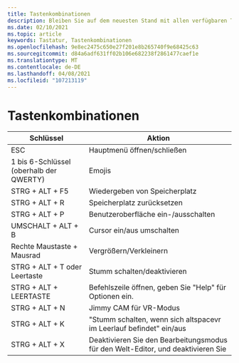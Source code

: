 ```yaml
---
title: Tastenkombinationen
description: Bleiben Sie auf dem neuesten Stand mit allen verfügbaren Tastenkombinationen und Aktionen, die von der Anwendung "altspacevr" unterstützt werden.
ms.date: 02/10/2021
ms.topic: article
keywords: Tastatur, Tastenkombinationen
ms.openlocfilehash: 9e8ec2475c650e27f201e8b265740f9e68425c63
ms.sourcegitcommit: d84a6adf631ff02b106e682238f2861477caef1e
ms.translationtype: MT
ms.contentlocale: de-DE
ms.lasthandoff: 04/08/2021
ms.locfileid: "107213119"
---
```

# <a name="keyboard-shortcuts"></a>Tastenkombinationen

| Schlüssel | Aktion |
|---|---|
| ESC | Hauptmenü öffnen/schließen |
| 1 bis 6-Schlüssel (oberhalb der QWERTY) | Emojis |
| STRG + ALT + F5 | Wiedergeben von Speicherplatz |
| STRG + ALT + R | Speicherplatz zurücksetzen |
| STRG + ALT + P | Benutzeroberfläche ein-/ausschalten |
| UMSCHALT + ALT + B | Cursor ein/aus umschalten |
| Rechte Maustaste + Mausrad | Vergrößern/Verkleinern |
| STRG + ALT + T oder Leertaste | Stumm schalten/deaktivieren |
| STRG + ALT + LEERTASTE | Befehlszeile öffnen, geben Sie "Help" für Optionen ein. |
| STRG + ALT + N | Jimmy CAM für VR-Modus |
| STRG + ALT + K | "Stumm schalten, wenn sich altspacevr im Leerlauf befindet" ein/aus |
| STRG + ALT + X | Deaktivieren Sie den Bearbeitungsmodus für den Welt-Editor, und deaktivieren Sie |